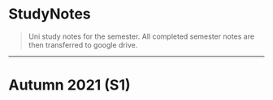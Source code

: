 # StudyNotes

> Uni study notes for the semester. All completed semester notes are then transferred to google drive.

---

# Autumn 2021 (S1)

